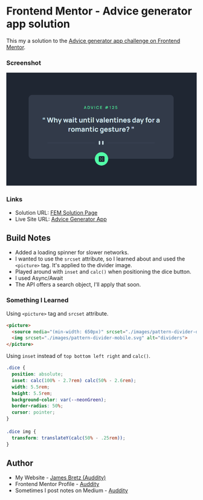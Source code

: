 # Frontend Mentor - Advice generator app solution

This my a solution to the [Advice generator app challenge on Frontend Mentor](https://www.frontendmentor.io/challenges/advice-generator-app-QdUG-13db). 

### Screenshot

![](./images/AdviceGenScreenShot.png)

### Links

- Solution URL: [FEM Solution Page](https://www.frontendmentor.io/solutions/advice-app-using-asyncawait-javascript-Bk4oGUOr9)
- Live Site URL: [Advice Generator App](https://fem-advice-generator-app-seven.vercel.app/)

## Build Notes
- Added a loading spinner for slower networks.
- I wanted to use the `srcset` attribute, so I learned about and used the `<picture>` tag.  It's applied to the divider image.
- Played around with `inset` and `calc()` when positioning the dice button.
- I used Async/Await
- The API offers a search object, I'll apply that soon.

### Something I Learned

Using `<picture>` tag and `srcset` attribute.
```html
<picture>
  <source media="(min-width: 650px)" srcset="./images/pattern-divider-desktop.svg">
  <img srcset="./images/pattern-divider-mobile.svg" alt="dividers">
</picture>
```

Using `inset` instead of `top bottom left right` and `calc()`.
```css
.dice {
  position: absolute;
  inset: calc(100% - 2.7rem) calc(50% - 2.6rem);
  width: 5.5rem;
  height: 5.5rem;
  background-color: var(--neonGreen);
  border-radius: 50%;
  cursor: pointer;
}

.dice img {
  transform: translateY(calc(50% - .25rem));
}
```

## Author
- My Website - [James Bretz (Auddity)](https://auddity.netlify.app/)
- Frontend Mentor Profile - [Auddity](https://www.frontendmentor.io/profile/Auddity)
- Sometimes I post notes on Medium - [Auddity](https://medium.com/@jay.auddity)